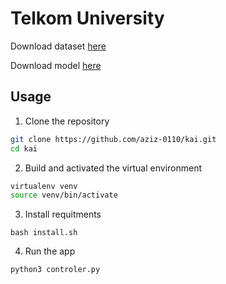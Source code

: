 # Telkom University 
Download dataset [here](https://drive.google.com/drive/folders/189E6QZ9xngsbvkVNMAlpvhBpIbeAbgHJ?usp=sharing)

Download model [here]([https://drive.google.com/drive/folders/1_Wfis4XFtKaINwVQHnnMtDeMCNVg2-2v?usp=drive_link](https://drive.google.com/file/d/1YbxmIOy7zK0pfqF1JuWXLRcV1oV0r1_y/view?usp=drive_link))

## Usage
1. Clone the repository
```bash
git clone https://github.com/aziz-0110/kai.git 
cd kai 
```
2. Build and activated the virtual environment
```bash 
virtualenv venv
source venv/bin/activate
```
3. Install requitments
```shell
bash install.sh 
```
4. Run the app
```shell
python3 controler.py 
```
